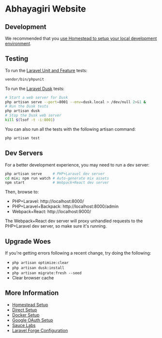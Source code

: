 # Abhayagiri Website

## Development

We recommended that you [use Homestead to setup your local development
environment](docs/homestead.md).

## Testing

To run the [Laravel Unit and Feature](https://laravel.com/docs/6.x/testing)
tests:

```sh
vendor/bin/phpunit
```

To run the [Laravel Dusk](https://laravel.com/docs/6.x/dusk) tests:

```sh
# Start a web server for Dusk
php artisan serve --port=8001 --env=dusk.local > /dev/null 2>&1 &
# Run the Dusk tests
php artisan dusk
# Stop the Dusk web server
kill $(lsof -t -i:8001)
```

You can also run all the tests with the following artisan command:

```sh
php artisan test
```

## Dev Servers

For a better development experience, you may need to run a dev server:

```sh
php artisan serve     # PHP+Laravel dev server
cd mix; npm run watch # Auto-generate mix assets
npm start             # Webpack+React dev server
```

Then, browse to:

- PHP+Laravel: http://localhost:8000/
- PHP+Laravel+Backpack: http://localhost:8000/admin
- Webpack+React: http://localhost:9000/

The Webpack+React dev server will proxy unhandled requests to the PHP+Laravel
dev server, so make sure it's running.

## Upgrade Woes

If you're getting errors following a recent change, try doing the following:

- `php artisan optimize:clear`
- `php artisan dusk:install`
- `php artisan migrate:fresh --seed`
- Clear browser cache

## More Information

- [Homestead Setup](docs/homestead.md)
- [Direct Setup](docs/prerequisites.md)
- [Docker Setup](docs/docker.md)
- [Google OAuth Setup](docs/google-oauth.md)
- [Sauce Labs](docs/saucelabs.md)
- [Laravel Forge Configuration](docs/forge.md)
